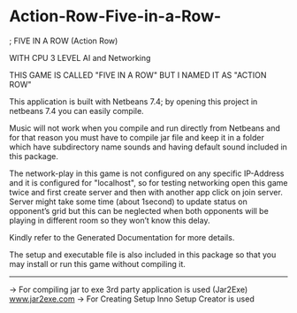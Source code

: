 # Action-Row-Five-in-a-Row-
; FIVE IN A ROW (Action Row) 
  
WITH CPU 3 LEVEL AI and Networking

THIS GAME IS CALLED "FIVE IN A ROW" BUT I NAMED IT AS "ACTION ROW"

This application is built with Netbeans 7.4; by opening this project in netbeans 7.4 you can easily compile.


Music will not work when you compile and run directly from Netbeans and for that reason you must have to compile jar file and keep it in a folder which have subdirectory name sounds and having default sound included in this package.


The network-play in this game is not configured on any specific IP-Address and it is configured for "localhost", so for testing networking open this game twice and first create server and then with another app click on join server. Server might take some time (about 1second) to update status on opponent’s grid but this can be neglected when both opponents will be playing in different room so they won’t know this delay.

Kindly refer to the Generated Documentation for more details.


The setup and executable file is also included in this package so that you may install or run this game without compiling it.


_____________________________________________________________________________________
-> For compiling jar to exe 3rd party application is used (Jar2Exe)  www.jar2exe.com
-> For Creating Setup Inno Setup Creator is used
